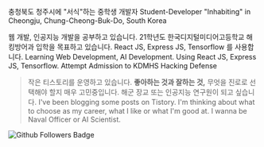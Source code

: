 충청북도 청주시에 "서식"하는 중학생 개발자
Student-Developer "Inhabiting" in Cheongju, Chung-Cheong-Buk-Do, South Korea

웹 개발, 인공지능 개발을 공부하고 있습니다.
21학년도 한국디지털미디어고등학교 해킹방어과 입학을 목표하고 있습니다.
React JS, Express JS, Tensorflow 를 사용합니다.
Learning Web Development, AI Development.
Using React JS, Express JS, Tensorflow.
Attempt Admission to KDMHS Hacking Defense

> 작은 티스토리를 운영하고 있습니다.
> **좋아하는 것과 잘하는 것,** 무엇을 진로로 선택해야 할지 매우 고민중입니다.
> 해군 장교 또는 인공지능 연구원이 되고 싶습니다.
> I've been blogging some posts on Tistory.
> I'm thinking about what to choose as my career, what I like or what I'm good at.
> I wanna be Naval Officer or AI Scientist.

![Github Followers Badge](https://img.shields.io/github/followers/cbj0523?label=Github%20Followers&style=flat-square)

